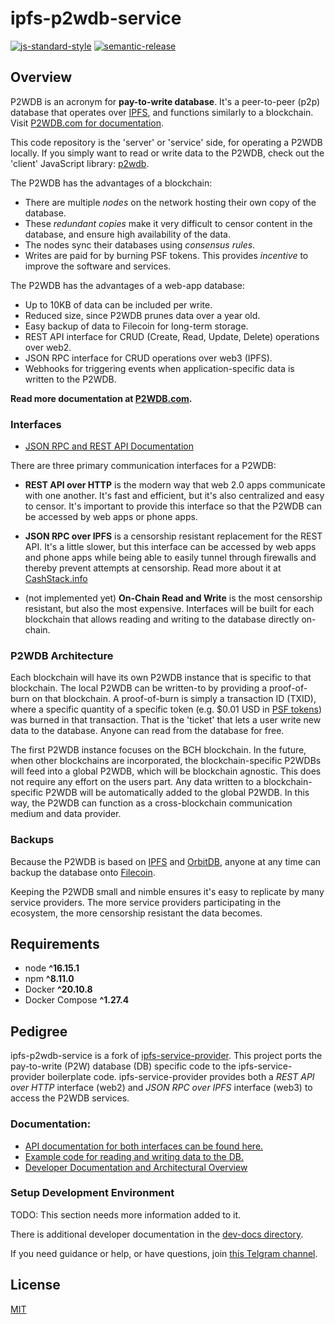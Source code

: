 # ipfs-p2wdb-service

[![js-standard-style](https://img.shields.io/badge/code%20style-standard-brightgreen.svg)](http://standardjs.com) [![semantic-release](https://img.shields.io/badge/%20%20%F0%9F%93%A6%F0%9F%9A%80-semantic--release-e10079.svg)](https://github.com/semantic-release/semantic-release)

## Overview

P2WDB is an acronym for **pay-to-write database**. It's a peer-to-peer (p2p) database that operates over [IPFS](https://ipfs.io), and functions similarly to a blockchain. Visit [P2WDB.com for documentation](https://p2wdb.com).

This code repository is the 'server' or 'service' side, for operating a P2WDB locally. If you simply want to read or write data to the P2WDB, check out the 'client' JavaScript library: [p2wdb](https://www.npmjs.com/package/p2wdb).

The P2WDB has the advantages of a blockchain:
- There are multiple *nodes* on the network hosting their own copy of the database.
- These *redundant copies* make it very difficult to censor content in the database, and ensure high availability of the data.
- The nodes sync their databases using *consensus rules*.
- Writes are paid for by burning PSF tokens. This provides *incentive* to improve the software and services.

The P2WDB has the advantages of a web-app database:
- Up to 10KB of data can be included per write.
- Reduced size, since P2WDB prunes data over a year old.
- Easy backup of data to Filecoin for long-term storage.
- REST API interface for CRUD (Create, Read, Update, Delete) operations over web2.
- JSON RPC interface for CRUD operations over web3 (IPFS).
- Webhooks for triggering events when application-specific data is written to the P2WDB.

**Read more documentation at [P2WDB.com](http://p2wdb.com).**

### Interfaces

- [JSON RPC and REST API Documentation](https://p2wdb.fullstack.cash/)

There are three primary communication interfaces for a P2WDB:

- **REST API over HTTP** is the modern way that web 2.0 apps communicate with one another. It's fast and efficient, but it's also centralized and easy to censor. It's important to provide this interface so that the P2WDB can be accessed by web apps or phone apps.

- **JSON RPC over IPFS** is a censorship resistant replacement for the REST API. It's a little slower, but this interface can be accessed by web apps and phone apps while being able to easily tunnel through firewalls and thereby prevent attempts at censorship. Read more about it at [CashStack.info](http://cashstack.info)

- (not implemented yet) **On-Chain Read and Write** is the most censorship resistant, but also the most expensive. Interfaces will be built for each blockchain that allows reading and writing to the database directly on-chain.

### P2WDB Architecture

Each blockchain will have its own P2WDB instance that is specific to that blockchain. The local P2WDB can be written-to by providing a proof-of-burn on that blockchain. A proof-of-burn is simply a transaction ID (TXID), where a specific quantity of a specific token (e.g. $0.01 USD in [PSF tokens](https://psfoundation.cash)) was burned in that transaction. That is the 'ticket' that lets a user write new data to the database. Anyone can read from the database for free.

The first P2WDB instance focuses on the BCH blockchain. In the future, when other blockchains are incorporated, the blockchain-specific P2WDBs will feed into a global P2WDB, which will be blockchain agnostic. This does not require any effort on the users part. Any data written to a blockchain-specific P2WDB will be automatically added to the global P2WDB. In this way, the P2WDB can function as a cross-blockchain communication medium and data provider.

### Backups

Because the P2WDB is based on [IPFS](https://ipfs.io) and [OrbitDB](https://orbitdb.org/), anyone at any time can backup the database onto [Filecoin](https://filecoin.io).

Keeping the P2WDB small and nimble ensures it's easy to replicate by many service providers. The more service providers participating in the ecosystem, the more censorship resistant the data becomes.

## Requirements

- node **^16.15.1**
- npm **^8.11.0**
- Docker **^20.10.8**
- Docker Compose **^1.27.4**

## Pedigree

ipfs-p2wdb-service is a fork of [ipfs-service-provider](https://github.com/Permissionless-Software-Foundation/ipfs-service-provider). This project ports the pay-to-write (P2W) database (DB) specific code to the ipfs-service-provider boilerplate code. ipfs-service-provider provides both a *REST API over HTTP* interface (web2) and *JSON RPC over IPFS* interface (web3) to access the P2WDB services.

### Documentation:

- [API documentation for both interfaces can be found here.](https://p2wdb.fullstack.cash/)
- [Example code for reading and writing data to the DB.](https://github.com/Permissionless-Software-Foundation/psf-js-examples/tree/master/p2wdb)
- [Developer Documentation and Architectural Overview](./dev-docs)


### Setup Development Environment

TODO: This section needs more information added to it.

There is additional developer documentation in the [dev-docs directory](./dev-docs).

If you need guidance or help, or have questions, join [this Telgram channel](https://t.me/bch_js_toolkit).

## License

[MIT](./LICENSE.md)
